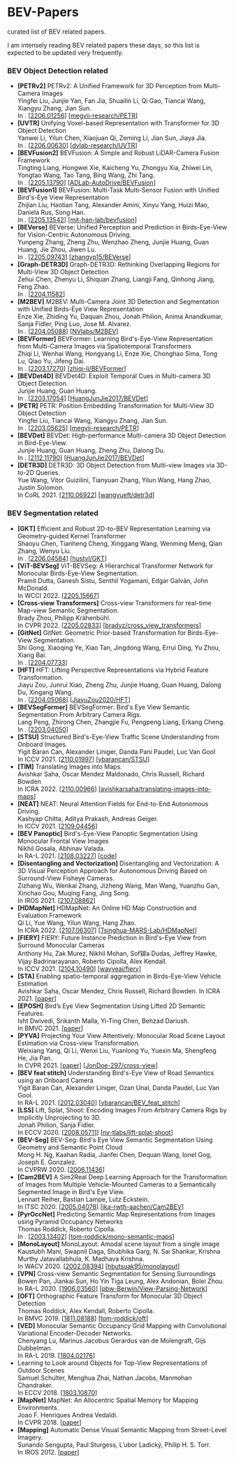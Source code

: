 # BEV-Papers
curated list of BEV related papers.

I am intensely reading BEV related papers these days, so this list is expected to be updated very frequently.


### BEV Object Detection related

- **[PETRv2]** PETRv2: A Unified Framework for 3D Perception from Multi-Camera Images<br>
Yingfei Liu, Junjie Yan, Fan Jia, Shuailin Li, Qi Gao, Tiancai Wang, Xiangyu Zhang, Jian Sun.<br>
In . [[2206.01256](https://arxiv.org/abs/2206.01256)] [[megvii-research/PETR](https://github.com/megvii-research/PETR)]
- **[UVTR]** Unifying Voxel-based Representation with Transformer for 3D Object Detection<br>
Yanwei Li, Yilun Chen, Xiaojuan Qi, Zeming Li, Jian Sun, Jiaya Jia.<br>
In . [[2206.00630](https://arxiv.org/abs/2206.00630)] [[dvlab-research/UVTR](https://github.com/dvlab-research/UVTR)]
- **[BEVFusion2]** BEVFusion: A Simple and Robust LiDAR-Camera Fusion Framework<br>
Tingting Liang, Hongwei Xie, Kaicheng Yu, Zhongyu Xia, Zhiwei Lin, Yongtao Wang, Tao Tang, Bing Wang, Zhi Tang.<br>
In . [[2205.13790](https://arxiv.org/abs/2205.13790)] [[ADLab-AutoDrive/BEVFusion](https://github.com/ADLab-AutoDrive/BEVFusion)]
- **[BEVFusion1]** BEVFusion: Multi-Task Multi-Sensor Fusion with Unified Bird's-Eye View Representation<br>
Zhijian Liu, Haotian Tang, Alexander Amini, Xinyu Yang, Huizi Mao, Daniela Rus, Song Han.<br>
In . [[2205.13542](https://arxiv.org/abs/2205.13542)] [[mit-han-lab/bevfusion](https://github.com/mit-han-lab/bevfusion)]
- **[BEVerse]** BEVerse: Unified Perception and Prediction in Birds-Eye-View for Vision-Centric Autonomous Driving.<br>
Yunpeng Zhang, Zheng Zhu, Wenzhao Zheng, Junjie Huang, Guan Huang, Jie Zhou, Jiwen Lu.<br>
In . [[2205.09743](https://arxiv.org/abs/2205.09743)] [[zhangyp15/BEVerse](https://github.com/zhangyp15/BEVerse)]
- **[Graph-DETR3D]** Graph-DETR3D: Rethinking Overlapping Regions for Multi-View 3D Object Detection<br>
Zehui Chen, Zhenyu Li, Shiquan Zhang, Liangji Fang, Qinhong Jiang, Feng Zhao.<br>
In . [[2204.11582](https://arxiv.org/abs/2204.11582)]
- **[M2BEV]** M2BEV: Multi-Camera Joint 3D Detection and Segmentation with Unified Birds-Eye View Representation<br>
Enze Xie, Zhiding Yu, Daquan Zhou, Jonah Philion, Anima Anandkumar, Sanja Fidler, Ping Luo, Jose M. Alvarez.<br>
In . [[2204.05088](https://arxiv.org/abs/2204.05088)] [[NVlabs/M2BEV](https://github.com/NVlabs/M2BEV)]
- **[BEVFormer]** BEVFormer: Learning Bird's-Eye-View Representation from Multi-Camera Images via Spatiotemporal Transformers<br>
Zhiqi Li, Wenhai Wang, Hongyang Li, Enze Xie, Chonghao Sima, Tong Lu, Qiao Yu, Jifeng Dai.<br>
In . [[2203.17270](https://arxiv.org/abs/2203.17270)] [[zhiqi-li/BEVFormer](https://github.com/zhiqi-li/BEVFormer)]
- **[BEVDet4D]** BEVDet4D: Exploit Temporal Cues in Multi-camera 3D Object Detection.<br>
Junjie Huang, Guan Huang.<br>
In . [[2203.17054](https://arxiv.org/abs/2203.17054)] [[HuangJunJie2017/BEVDet](https://github.com/HuangJunJie2017/BEVDet)]
- **[PETR]** PETR: Position Embedding Transformation for Multi-View 3D Object Detection<br>
Yingfei Liu, Tiancai Wang, Xiangyu Zhang, Jian Sun.<br>
In . [[2203.05625](https://arxiv.org/abs/2203.05625)] [[megvii-research/PETR](https://github.com/megvii-research/PETR)]
- **[BEVDet]** BEVDet: High-performance Multi-camera 3D Object Detection in Bird-Eye-View.<br>
Junjie Huang, Guan Huang, Zheng Zhu, Dalong Du.<br>
In . [[2112.11790](https://arxiv.org/abs/2112.11790)] [[HuangJunJie2017/BEVDet](https://github.com/HuangJunJie2017/BEVDet)]
- **[DETR3D]** DETR3D: 3D Object Detection from Multi-view Images via 3D-to-2D Queries.<br>
Yue Wang, Vitor Guizilini, Tianyuan Zhang, Yilun Wang, Hang Zhao, Justin Solomon.<br>
In CoRL 2021. [[2110.06922](https://arxiv.org/abs/2110.06922)] [[wangyueft/detr3d](https://github.com/wangyueft/detr3d)]




### BEV Segmentation related

- **[GKT]** Efficient and Robust 2D-to-BEV Representation Learning via Geometry-guided Kernel Transformer<br>
Shaoyu Chen, Tianheng Cheng, Xinggang Wang, Wenming Meng, Qian Zhang, Wenyu Liu.<br>
In . [[2206.04584](https://arxiv.org/abs/2206.04584)] [[hustvl/GKT](https://github.com/hustvl/GKT)]
- **[ViT-BEVSeg]** ViT-BEVSeg: A Hierarchical Transformer Network for Monocular Birds-Eye-View Segmentation.<br>
Pramit Dutta, Ganesh Sistu, Senthil Yogamani, Edgar Galván, John McDonald.<br>
In WCCI 2022. [[2205.15667](https://arxiv.org/abs/2205.15667)]
- **[Cross-view Transformers]** Cross-view Transformers for real-time Map-view Semantic Segmentation.<br>
Brady Zhou, Philipp Krähenbühl.<br>
In CVPR 2022. [[2205.02833](https://arxiv.org/abs/2205.02833)] [[bradyz/cross_view_transformers](https://github.com/bradyz/cross_view_transformers)]
- **[GitNet]** GitNet: Geometric Prior-based Transformation for Birds-Eye-View Segmentation.<br>
Shi Gong, Xiaoqing Ye, Xiao Tan, Jingdong Wang, Errui Ding, Yu Zhou, Xiang Bai.<br>
In . [[2204.07733](https://arxiv.org/abs/2204.07733)]
- **[HFT]** HFT: Lifting Perspective Representations via Hybrid Feature Transformation.<br>
Jiayu Zou, Junrui Xiao, Zheng Zhu, Junjie Huang, Guan Huang, Dalong Du, Xingang Wang.<br>
In . [[2204.05068](https://arxiv.org/abs/2204.05068)] [[JiayuZou2020/HFT](https://github.com/JiayuZou2020/HFT)]
- **[BEVSegFormer]** BEVSegFormer: Bird's Eye View Semantic Segmentation From Arbitrary Camera Rigs.<br>
Lang Peng, Zhirong Chen, Zhangjie Fu, Pengpeng Liang, Erkang Cheng.<br>
In . [[2203.04050](https://arxiv.org/abs/2203.04050)]
- **[STSU]** Structured Bird's-Eye-View Traffic Scene Understanding from Onboard Images.<br>
Yigit Baran Can, Alexander Liniger, Danda Pani Paudel, Luc Van Gool<br>
In ICCV 2021. [[2110.01997](https://arxiv.org/abs/2110.01997)] [[ybarancan/STSU](https://github.com/ybarancan/STSU)]
- **[TIM]** Translating Images into Maps.<br>
Avishkar Saha, Oscar Mendez Maldonado, Chris Russell, Richard Bowden<br>
In ICRA 2022. [[2110.00966](https://arxiv.org/abs/2110.00966)] [[avishkarsaha/translating-images-into-maps](https://github.com/avishkarsaha/translating-images-into-maps)]
- **[NEAT]** NEAT: Neural Attention Fields for End-to-End Autonomous Driving.<br>
Kashyap Chitta, Aditya Prakash, Andreas Geiger.<br>
In ICCV 2021. [[2109.04456](https://arxiv.org/abs/2109.04456)]
- **[BEV Panoptic]** Bird's-Eye-View Panoptic Segmentation Using Monocular Frontal View Images<br>
Nikhil Gosala, Abhinav Valada.<br>
In RA-L 2021. [[2108.03227](https://arxiv.org/abs/2108.03227)] [[code](http://rl.uni-freiburg.de/research/panoptic-bev)]
- **[Disentangling and Vectorization]** Disentangling and Vectorization: A 3D Visual Perception Approach for Autonomous Driving Based on Surround-View Fisheye Cameras.<br>
Zizhang Wu, Wenkai Zhang, Jizheng Wang, Man Wang, Yuanzhu Gan, Xinchao Gou, Muqing Fang, Jing Song.<br>
In IROS 2021. [[2107.08862](https://arxiv.org/abs/2107.08862)]
- **[HDMapNet]** HDMapNet: An Online HD Map Construction and Evaluation Framework<br>
Qi Li, Yue Wang, Yilun Wang, Hang Zhao.<br>
In ICRA 2022. [[2107.06307](https://arxiv.org/abs/2107.06307)] [[Tsinghua-MARS-Lab/HDMapNet](https://github.com/Tsinghua-MARS-Lab/HDMapNet)]
- **[FIERY]** FIERY: Future Instance Prediction in Bird's-Eye View from Surround Monocular Cameras<br>
Anthony Hu, Zak Murez, Nikhil Mohan, Sof铆a Dudas, Jeffrey Hawke, Vijay Badrinarayanan, Roberto Cipolla, Alex Kendall.<br>
In ICCV 2021. [[2104.10490](https://arxiv.org/abs/2104.10490)] [[wayveai/fiery](https://github.com/wayveai/fiery)]
- **[STA]** Enabling spatio-temporal aggregation in Birds-Eye-View Vehicle<br>
Estimation<br>
Avishkar Saha, Oscar Mendez, Chris Russell, Richard Bowden.
In ICRA 2021. [[paper](https://cvssp.org/Personal/OscarMendez/papers/pdf/SahaICRA2021.pdf)]
- **[EPOSH]** Bird’s Eye View Segmentation Using Lifted 2D Semantic Features.<br>
Isht Dwivedi, Srikanth Malla, Yi-Ting Chen, Behzad Dariush.<br>
In BMVC 2021. [[paper](https://www.bmvc2021-virtualconference.com/assets/papers/0772.pdf)]
- **[PYVA]** Projecting Your View Attentively: Monocular Road Scene Layout Estimation via Cross-view Transformation.<br>
Weixiang Yang, Qi Li, Wenxi Liu, Yuanlong Yu, Yuexin Ma, Shengfeng He, Jia Pan.<br>
In CVPR 2021. [[paper](https://openaccess.thecvf.com/content/CVPR2021/html/Yang_Projecting_Your_View_Attentively_Monocular_Road_Scene_Layout_Estimation_via_CVPR_2021_paper.html)] [[JonDoe-297/cross-view](https://github.com/JonDoe-297/cross-view)]
- **[BEV feat stitch]** Understanding Bird's-Eye View of Road Semantics using an Onboard Camera<br>
Yigit Baran Can, Alexander Liniger, Ozan Unal, Danda Paudel, Luc Van Gool.<br>
In RA-L 2021. [[2012.03040](https://arxiv.org/abs/2012.03040)] [[ybarancan/BEV_feat_stitch](https://github.com/ybarancan/BEV_feat_stitch)]
- **[LSS]** Lift, Splat, Shoot: Encoding Images From Arbitrary Camera Rigs by Implicitly Unprojecting to 3D.<br>
Jonah Philion, Sanja Fidler.<br>
In ECCV 2020. [[2008.05711](https://arxiv.org/abs/2008.05711)] [[nv-tlabs/lift-splat-shoot](https://github.com/nv-tlabs/lift-splat-shoot)]
- **[BEV-Seg]** BEV-Seg: Bird's Eye View Semantic Segmentation Using Geometry and Semantic Point Cloud<br>
Mong H. Ng, Kaahan Radia, Jianfei Chen, Dequan Wang, Ionel Gog, Joseph E. Gonzalez.<br>
In CVPRW 2020. [[2006.11436](https://arxiv.org/abs/2006.11436)]
- **[Cam2BEV]** A Sim2Real Deep Learning Approach for the Transformation of Images from Multiple Vehicle-Mounted Cameras to a Semantically Segmented Image in Bird's Eye View.<br>
Lennart Reiher, Bastian Lampe, Lutz Eckstein.<br>
In ITSC 2020. [[2005.04078](https://arxiv.org/abs/2005.04078)] [[ika-rwth-aachen/Cam2BEV](https://github.com/ika-rwth-aachen/Cam2BEV)]
- **[PyrOccNet]** Predicting Semantic Map Representations from Images using Pyramid Occupancy Networks<br>
Thomas Roddick, Roberto Cipolla.<br>
In . [[2003.13402](https://arxiv.org/abs/2003.13402)] [[tom-roddick/mono-semantic-maps](https://github.com/tom-roddick/mono-semantic-maps)]
- **[MonoLayout]** MonoLayout: Amodal scene layout from a single image<br>
Kaustubh Mani, Swapnil Daga, Shubhika Garg, N. Sai Shankar, Krishna Murthy Jatavallabhula, K. Madhava Krishna.<br>
In WACV 2020. [[2002.08394](https://arxiv.org/abs/2002.08394)] [[hbutsuak95/monolayout](https://github.com/hbutsuak95/monolayout)]
- **[VPN]** Cross-view Semantic Segmentation for Sensing Surroundings<br>
Bowen Pan, Jiankai Sun, Ho Yin Tiga Leung, Alex Andonian, Bolei Zhou.<br>
In RA-L 2020. [[1906.03560](https://arxiv.org/abs/1906.03560)] [[pbw-Berwin/View-Parsing-Network](https://github.com/pbw-Berwin/View-Parsing-Network)]
- **[OFT]** Orthographic Feature Transform for Monocular 3D Object Detection<br>
Thomas Roddick, Alex Kendall, Roberto Cipolla.<br>
In BMVC 2019. [[1811.08188](https://arxiv.org/abs/1811.08188)] [[tom-roddick/oft](https://github.com/tom-roddick/oft)]
- **[VED]** Monocular Semantic Occupancy Grid Mapping with Convolutional Variational Encoder-Decoder Networks.<br>
Chenyang Lu, Marinus Jacobus Gerardus van de Molengraft, Gijs Dubbelman.<br>
In RA-L 2019. [[1804.02176](https://arxiv.org/abs/1804.02176)]
- Learning to Look around Objects for Top-View Representations of Outdoor Scenes<br>
Samuel Schulter, Menghua Zhai, Nathan Jacobs, Manmohan Chandraker.<br>
In ECCV 2018. [[1803.10870](https://arxiv.org/abs/1803.10870)]
- **[MapNet]** MapNet: An Allocentric Spatial Memory for Mapping Environments.<br>
Joao F. Henriques Andrea Vedaldi.<br>
In CVPR 2018. [[paper](https://openaccess.thecvf.com/content_cvpr_2018/papers/Henriques_MapNet_An_Allocentric_CVPR_2018_paper.pdf)]
- **[Mapping]** Automatic Dense Visual Semantic Mapping from Street-Level Imagery.<br>
Sunando Sengupta, Paul Sturgess, L’ubor Ladický, Philip H. S. Torr.<br>
In IROS 2012. [[paper](https://www.robots.ox.ac.uk/~tvg/publications/2012/IROS_Mapping_ss.pdf)]















